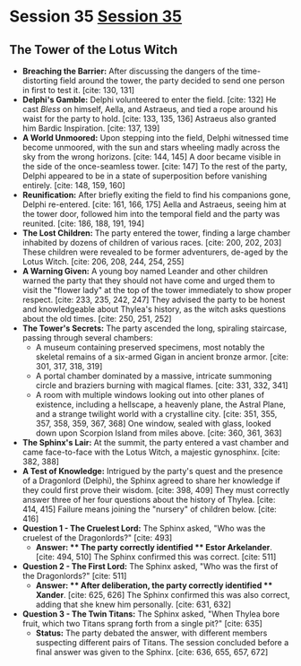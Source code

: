 # Session 35 [Session 35](#session-35)
## The Tower of the Lotus Witch

* **Breaching the Barrier:** After discussing the dangers of the time-distorting field around the tower, the party decided to send one person in first to test it. [cite: 130, 131]
* **Delphi's Gamble:** Delphi volunteered to enter the field. [cite: 132] He cast *Bless* on himself, Aella, and Astraeus, and tied a rope around his waist for the party to hold. [cite: 133, 135, 136] Astraeus also granted him Bardic Inspiration. [cite: 137, 139]
* **A World Unmoored:** Upon stepping into the field, Delphi witnessed time become unmoored, with the sun and stars wheeling madly across the sky from the wrong horizons. [cite: 144, 145] A door became visible in the side of the once-seamless tower. [cite: 147] To the rest of the party, Delphi appeared to be in a state of superposition before vanishing entirely. [cite: 148, 159, 160]
* **Reunification:** After briefly exiting the field to find his companions gone, Delphi re-entered. [cite: 161, 166, 175] Aella and Astraeus, seeing him at the tower door, followed him into the temporal field and the party was reunited. [cite: 186, 188, 191, 194]
* **The Lost Children:** The party entered the tower, finding a large chamber inhabited by dozens of children of various races. [cite: 200, 202, 203] These children were revealed to be former adventurers, de-aged by the Lotus Witch. [cite: 206, 208, 244, 254, 255]
* **A Warning Given:** A young boy named Leander and other children warned the party that they should not have come and urged them to visit the "flower lady" at the top of the tower immediately to show proper respect. [cite: 233, 235, 242, 247] They advised the party to be honest and knowledgeable about Thylea's history, as the witch asks questions about the old times. [cite: 250, 251, 252]
* **The Tower's Secrets:** The party ascended the long, spiraling staircase, passing through several chambers:
    * A museum containing preserved specimens, most notably the skeletal remains of a six-armed Gigan in ancient bronze armor. [cite: 301, 317, 318, 319]
    * A portal chamber dominated by a massive, intricate summoning circle and braziers burning with magical flames. [cite: 331, 332, 341]
    * A room with multiple windows looking out into other planes of existence, including a hellscape, a heavenly plane, the Astral Plane, and a strange twilight world with a crystalline city. [cite: 351, 355, 357, 358, 359, 367, 368] One window, sealed with glass, looked down upon Scorpion Island from miles above. [cite: 360, 361, 363]
* **The Sphinx's Lair:** At the summit, the party entered a vast chamber and came face-to-face with the Lotus Witch, a majestic gynosphinx. [cite: 382, 388]
* **A Test of Knowledge:** Intrigued by the party's quest and the presence of a Dragonlord (Delphi), the Sphinx agreed to share her knowledge if they could first prove their wisdom. [cite: 398, 409] They must correctly answer three of her four questions about the history of Thylea. [cite: 414, 415] Failure means joining the "nursery" of children below. [cite: 416]
* **Question 1 - The Cruelest Lord:** The Sphinx asked, "Who was the cruelest of the Dragonlords?" [cite: 493]
    * **Answer: ** The party correctly identified ** Estor Arkelander**. [cite: 494, 510] The Sphinx confirmed this was correct. [cite: 511]
* **Question 2 - The First Lord:** The Sphinx asked, "Who was the first of the Dragonlords?" [cite: 511]
    * **Answer: ** After deliberation, the party correctly identified ** Xander**. [cite: 625, 626] The Sphinx confirmed this was also correct, adding that she knew him personally. [cite: 631, 632]
* **Question 3 - The Twin Titans:** The Sphinx asked, "When Thylea bore fruit, which two Titans sprang forth from a single pit?" [cite: 635]
    * **Status:** The party debated the answer, with different members suspecting different pairs of Titans. The session concluded before a final answer was given to the Sphinx. [cite: 636, 655, 657, 672]
